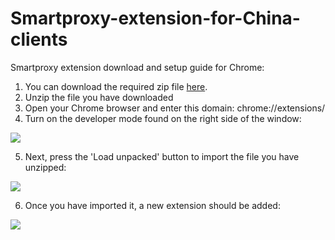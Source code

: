 # Smartproxy-extension-for-China-clients

Smartproxy extension download and setup guide for Chrome:

1. You can download the required zip file [here](https://github.com/Smartproxy/Smartproxy-extension-for-China-clients/raw/main/chrome-mv3-china.zip).
2. Unzip the file you have downloaded
3. Open your Chrome browser and enter this domain: chrome://extensions/
4. Turn on the developer mode found on the right side of the window:

<img src="https://snipboard.io/WbaH67.jpg">

5. Next, press the 'Load unpacked' button to import the file you have unzipped:

<img src="https://snipboard.io/JiCzOv.jpg">

6. Once you have imported it, a new extension should be added:

<img src="https://snipboard.io/yzZibg.jpg">
